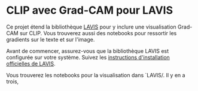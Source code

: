 # CLIP avec Grad-CAM pour LAVIS

Ce projet étend la bibliothèque [LAVIS](https://github.com/salesforce/LAVIS) pour y inclure une visualisation Grad-CAM sur CLIP. Vous trouverez aussi des notebooks pour ressortir les gradients sur le texte et sur l'image.

Avant de commencer, assurez-vous que la bibliothèque LAVIS est configurée sur votre système. Suivez les [instructions d'installation officielles de LAVIS](https://github.com/salesforce/LAVIS#installation).

Vous trouverez les notebooks pour la visualisation dans `LAVIS/. Il y en a trois, 
